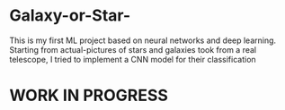 # Galaxy-or-Star-
This is my first ML project based on neural networks and deep learning. Starting from actual-pictures of stars and galaxies took from a real telescope, I tried to implement a CNN model for their classification

# WORK IN PROGRESS
